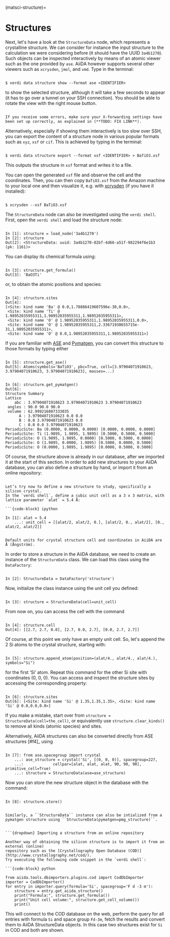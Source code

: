 
(matsci-structure)=

# Structures

Next, let's have a look at the `StructureData` node, which represents a crystalline structure.
We can consider for instance the input structure to the calculation we were considering before (it should have the UUID `3a4b1270`).
Such objects can be inspected interactively by means of an atomic viewer such as the one provided by `ase`.
AiiDA however supports several other viewers such as `xcrysden`, `jmol`, and `vmd`.
Type in the terminal:

```{code-block} console

$ verdi data structure show --format ase <IDENTIFIER>

```

to show the selected structure, although it will take a few seconds to appear (it has to go over a tunnel on your SSH connection).
You should be able to rotate the view with the right mouse button.

```{note}

If you receive some errors, make sure your X-forwarding settings have been set up correctly, as explained in (**TODO: FIX LINK**).

```

Alternatively, especially if showing them interactively is too slow over SSH, you can export the content of a structure node in various popular formats such as `xyz`, `xsf` or `cif`.
This is achieved by typing in the terminal:

```{code-block} console

$ verdi data structure export --format xsf <IDENTIFIER> > BaTiO3.xsf

```

This outputs the structure in `xsf` format and writes it to a file.

You can open the generated `xsf` file and observe the cell and the coordinates.
Then, you can then copy `BaTiO3.xsf` from the Amazon machine to your local one and then visualize it, e.g. with [xcrysden](<http://www.xcrysden.org>) (if you have it installed):

```{code-block} console

$ xcrysden --xsf BaTiO3.xsf

```

The `StructureData` node can also be investigated using the `verdi shell`.
First, open the `verdi shell` and load the structure node:

```{code-block} ipython

In [1]: structure = load_node('3a4b1270')
In [2]: structure
Out[2]: <StructureData: uuid: 3a4b1270-82bf-4d66-a51f-982294f6e1b3 (pk: 1161)>

```

You can display its chemical formula using:

```{code-block} ipython

In [3]: structure.get_formula()
Out[3]: 'BaO3Ti'

```

or, to obtain the atomic positions and species:

```{code-block} ipython

In [4]: structure.sites
Out[4]:
[<Site: kind name 'Ba' @ 0.0,1.78886419607596e-30,0.0>,
 <Site: kind name 'Ti' @ 1.98952035955311,1.98952035955311,1.98952035955311>,
 <Site: kind name 'O' @ 1.98952035955311,1.98952035955311,0.0>,
 <Site: kind name 'O' @ 1.98952035955311,2.33671938655715e-31,1.98952035955311>,
 <Site: kind name 'O' @ 0.0,1.98952035955311,1.98952035955311>]

```

If you are familiar with [ASE](<https://wiki.fysik.dtu.dk/ase/>) and [Pymatgen](<https://pymatgen.org/>), you can convert this structure to those formats by typing either

```{code-block} ipython

In [5]: structure.get_ase()
Out[5]: Atoms(symbols='BaTiO3', pbc=True, cell=[3.97904071910623, 3.97904071910623, 3.97904071910623], masses=...)

```

```{code-block} ipython

In [6]: structure.get_pymatgen()
Out[6]:
Structure Summary
Lattice
    abc : 3.97904071910623 3.97904071910623 3.97904071910623
 angles : 90.0 90.0 90.0
 volume : 62.999216807333035
      A : 3.97904071910623 0.0 0.0
      B : 0.0 3.97904071910623 0.0
      C : 0.0 0.0 3.97904071910623
PeriodicSite: Ba (0.0000, 0.0000, 0.0000) [0.0000, 0.0000, 0.0000]
PeriodicSite: Ti (1.9895, 1.9895, 1.9895) [0.5000, 0.5000, 0.5000]
PeriodicSite: O (1.9895, 1.9895, 0.0000) [0.5000, 0.5000, 0.0000]
PeriodicSite: O (1.9895, 0.0000, 1.9895) [0.5000, 0.0000, 0.5000]
PeriodicSite: O (0.0000, 1.9895, 1.9895) [0.0000, 0.5000, 0.5000]

```

Of course, the structure above is already in our database, after we imported it at the start of this section.
In order to add new structures to your AiiDA database, you can also define a structure by hand, or import it from an online repository:

```{dropdown} Defining a structure and storing it in the database

Let’s try now to define a new structure to study, specifically a silicon crystal.
In the `verdi shell`, define a cubic unit cell as a 3 x 3 matrix, with lattice parameter `alat` = 5.4 Å:

```{code-block} ipython

In [1]: alat = 5.4
    ...: unit_cell = [[alat/2, alat/2, 0.], [alat/2, 0., alat/2], [0., alat/2, alat/2]]

```

```{note}

Default units for crystal structure cell and coordinates in AiiDA are Å (Ångström).

```

In order to store a structure in the AiiDA database, we need to create an instance of the `StructureData` class.
We can load this class using the `DataFactory`:

```{code-block} ipython

In [2]: StructureData = DataFactory('structure')

```

Now, initialize the class instance using the unit cell you defined:

```{code-block} ipython

In [3]: structure = StructureData(cell=unit_cell)

```

From now on, you can access the cell with the command

```{code-block} ipython

In [4]: structure.cell
Out[4]: [[2.7, 2.7, 0.0], [2.7, 0.0, 2.7], [0.0, 2.7, 2.7]]

```

Of course, at this point we only have an empty unit cell.
So, let's append the 2 Si atoms to the crystal structure, starting with:

```{code-block} ipython

In [5]: structure.append_atom(position=(alat/4., alat/4., alat/4.), symbols="Si")

```

for the first ‘Si’ atom.
Repeat this command for the other Si site with coordinates (0, 0, 0).
You can access and inspect the structure sites by accessing the corresponding property:

```{code-block} ipython

In [6]: structure.sites
Out[6]: [<Site: kind name 'Si' @ 1.35,1.35,1.35>, <Site: kind name 'Si' @ 0.0,0.0,0.0>]

```

If you make a mistake, start over from
`structure = StructureData(cell=the_cell)`, or equivalently use `structure.clear_kinds()` to remove all kinds (atomic species) and sites.

Alternatively, AiiDA structures can also be converted directly from ASE structures [#f4]_ using

```{code-block} ipython

In [7]: from ase.spacegroup import crystal
    ...: ase_structure = crystal('Si', [(0, 0, 0)], spacegroup=227,
    ...:             cellpar=[alat, alat, alat, 90, 90, 90], primitive_cell=True)
    ...: structure = StructureData(ase=ase_structure)

```

Now you can store the new structure object in the database with the command:

```{code-block} ipython

In [8]: structure.store()

```

```{note}

Similarly, a ``StructureData`` instance can also be intialized from a pymatgen structure using ``StructureData(pymatgen=pmg_structure)``.

```

```

```{dropdown} Importing a structure from an online repository

Another way of obtaining the silicon structure is to import it from an external (online)
repository such as the [Crystallography Open Database (COD)](http://www.crystallography.net/cod/).
Try executing the following code snippet in the `verdi shell`:

```{code-block} python

from aiida.tools.dbimporters.plugins.cod import CodDbImporter
importer = CodDbImporter()
for entry in importer.query(formula='Si', spacegroup='F d -3 m'):
    structure = entry.get_aiida_structure()
    print("Formula:", structure.get_formula())
    print("Unit cell volume:", structure.get_cell_volume())
    print()

```

This will connect to the COD database on the web, perform the query for all entries with formula `Si` and space group `Fd-3m`, fetch the results and convert them to AiiDA StructureData objects.
In this case two structures exist for `Si` in COD and both are shown.
```
